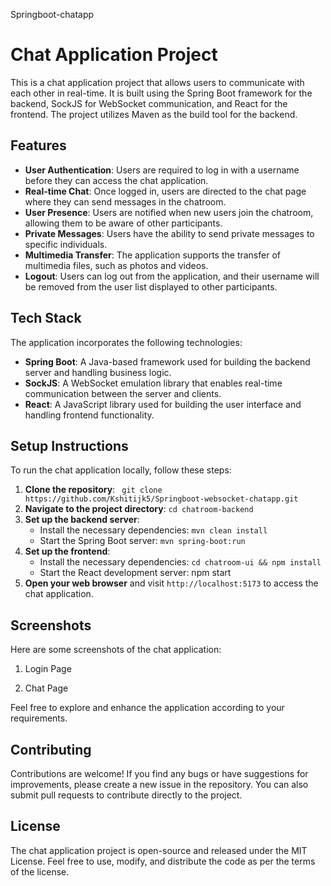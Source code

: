  Springboot-chatapp
 
# Chat Application Project
  This is a chat application project that allows users to communicate with each other in real-time. It is built using the Spring Boot framework for the backend, SockJS for WebSocket communication, and React for the frontend. The project utilizes Maven as the build tool for the backend.
## Features
-  __User Authentication__: Users are required to log in with a username before they can access the chat application.
- __Real-time Chat__: Once logged in, users are directed to the chat page where they can send messages in the chatroom.
- __User Presence__: Users are notified when new users join the chatroom, allowing them to be aware of other participants.
- __Private Messages__: Users have the ability to send private messages to specific individuals.
- __Multimedia Transfer__: The application supports the transfer of multimedia files, such as photos and videos.
- __Logout__: Users can log out from the application, and their username will be removed from the user list displayed to other participants.

## Tech Stack
The application incorporates the following technologies:

- __Spring Boot__: A Java-based framework used for building the backend server and handling business logic.
- __SockJS__: A WebSocket emulation library that enables real-time communication between the server and clients.
- __React__: A JavaScript library used for building the user interface and handling frontend functionality.

## Setup Instructions
To run the chat application locally, follow these steps:

1. __Clone the repository__: ``` git clone https://github.com/Kshitijk5/Springboot-websocket-chatapp.git```
2. __Navigate to the project directory__: ```cd chatroom-backend```
3. __Set up the backend server__:
   - Install the necessary dependencies: ```mvn clean install```
   - Start the Spring Boot server: ```mvn spring-boot:run```
4. __Set up the frontend__:
   - Install the necessary dependencies: ```cd chatroom-ui && npm install```
   - Start the React development server: npm start
5. __Open your web browser__ and visit ```http://localhost:5173``` to access the chat application.

## Screenshots
Here are some screenshots of the chat application:

1. Login Page


2. Chat Page


Feel free to explore and enhance the application according to your requirements.

## Contributing
Contributions are welcome! If you find any bugs or have suggestions for improvements, please create a new issue in the repository. You can also submit pull requests to contribute directly to the project.

## License
The chat application project is open-source and released under the MIT License. Feel free to use, modify, and distribute the code as per the terms of the license.
